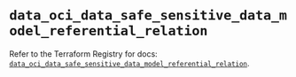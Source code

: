 # `data_oci_data_safe_sensitive_data_model_referential_relation`

Refer to the Terraform Registry for docs: [`data_oci_data_safe_sensitive_data_model_referential_relation`](https://registry.terraform.io/providers/hashicorp/oci/7.19.0/docs/data-sources/data_safe_sensitive_data_model_referential_relation).
